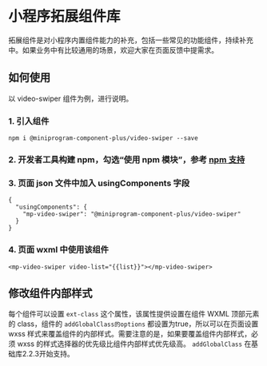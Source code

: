# 小程序拓展组件库

拓展组件是对小程序内置组件能力的补充，包括一些常见的功能组件，持续补充中。如果业务中有比较通用的场景，欢迎大家在页面反馈中提需求。

## 如何使用

以 video-swiper 组件为例，进行说明。

### 1. 引入组件
```
npm i @miniprogram-component-plus/video-swiper --save
```

### 2. 开发者工具构建 npm，勾选“使用 npm 模块”，参考 [npm 支持](https://developers.weixin.qq.com/miniprogram/dev/devtools/npm.html)


### 3. 页面 json 文件中加入 usingComponents 字段
```
{
  "usingComponents": {
    "mp-video-swiper": "@miniprogram-component-plus/video-swiper"
  }
}
```

### 4. 页面 wxml 中使用该组件
```
<mp-video-swiper video-list="{{list}}"></mp-video-swiper>
```

## 修改组件内部样式
每个组件可以设置 `ext-class` 这个属性，该属性提供设置在组件 WXML 顶部元素的 class，组件的 `addGlobalClass的options`  都设置为true，所以可以在页面设置 wxss 样式来覆盖组件的内部样式。需要注意的是，如果要覆盖组件内部样式，必须 wxss 的样式选择器的优先级比组件内部样式优先级高。 `addGlobalClass` 在基础库2.2.3开始支持。